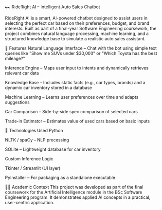 🏎️ RideRight AI – Intelligent Auto Sales Chatbot

RideRight AI is a smart, AI-powered chatbot designed to assist users in selecting the perfect car based on their preferences, 
budget, and brand interests. Built as part of a final-year Software Engineering coursework, the project combines natural language processing,
machine learning, and a structured knowledge base to simulate a realistic auto sales assistant.

🚗 Features
Natural Language Interface – Chat with the bot using simple text queries like "Show me SUVs under $30,000" or "Which Toyota has the best mileage?"

Inference Engine – Maps user input to intents and dynamically retrieves relevant car data

Knowledge Base – Includes static facts (e.g., car types, brands) and a dynamic car inventory stored in a database

Machine Learning – Learns user preferences over time and adapts suggestions

Car Comparison – Side-by-side spec comparison of selected cars

Trade-in Estimator – Estimates value of used cars based on basic inputs

🧠 Technologies Used
Python

NLTK / spaCy – NLP processing

SQLite – Lightweight database for car inventory

Custom Inference Logic

Tkinter / Streamlit (UI layer)

PyInstaller – For packaging as a standalone executable

👨‍🎓 Academic Context
This project was developed as part of the final coursework for the Artificial Intelligence module in the BSc Software Engineering program. It demonstrates applied AI concepts in a practical, user-centric application.

